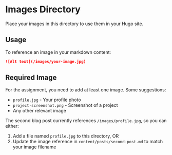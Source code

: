 # Images Directory

Place your images in this directory to use them in your Hugo site.

## Usage

To reference an image in your markdown content:

```markdown
![Alt text](/images/your-image.jpg)
```

## Required Image

For the assignment, you need to add at least one image. Some suggestions:
- `profile.jpg` - Your profile photo
- `project-screenshot.png` - Screenshot of a project
- Any other relevant image

The second blog post currently references `/images/profile.jpg`, so you can either:
1. Add a file named `profile.jpg` to this directory, OR
2. Update the image reference in `content/posts/second-post.md` to match your image filename
